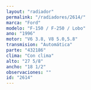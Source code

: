 ```yaml
---
layout: "radiador"
permalink: "/radiadores/2614/"
marca: "Ford"
modelo: "F-150 / F-250 / Lobo"
ano: "1996"
motor: "V6 3.8, V8 5.0,5.8"
transmision: "Automática"
parte: "432186"
clima: "Con clima"
alto: "27 5/8"
ancho: "18 1/2"
observaciones: ""
id: "2614"
---
```


